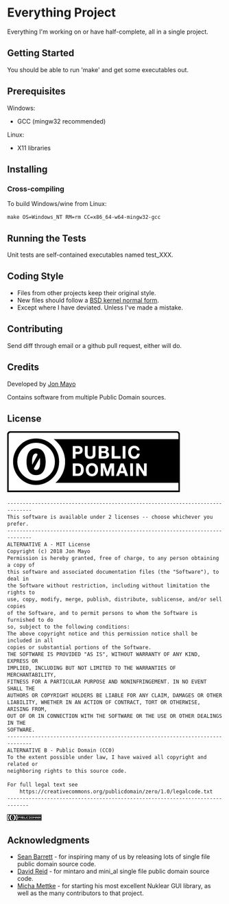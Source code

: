 # Everything Project

Everything I'm working on or have half-complete, all in a single project.

## Getting Started

You should be able to run 'make' and get some executables out.

## Prerequisites

Windows:

* GCC (mingw32 recommended)

Linux:

* X11 libraries

## Installing

### Cross-compiling

To build Windows/wine from Linux:
```
make OS=Windows_NT RM=rm CC=x86_64-w64-mingw32-gcc
```

## Running the Tests

Unit tests are self-contained executables named test\_XXX.

## Coding Style

* Files from other projects keep their original style.
* New files should follow a [BSD kernel normal form](https://www.freebsd.org/cgi/man.cgi?query=style&sektion=9).
* Except where I have deviated. Unless I've made a mistake.

## Contributing

Send diff through email or a github pull request, either will do.

## Credits

Developed by [Jon Mayo](http://orangetide.com/code/)

Contains software from multiple Public Domain sources.

## License

![CC0 Public Domain](cc-zero.png)
```
------------------------------------------------------------------------------
This software is available under 2 licenses -- choose whichever you prefer.
------------------------------------------------------------------------------
ALTERNATIVE A - MIT License
Copyright (c) 2018 Jon Mayo
Permission is hereby granted, free of charge, to any person obtaining a copy of
this software and associated documentation files (the "Software"), to deal in
the Software without restriction, including without limitation the rights to
use, copy, modify, merge, publish, distribute, sublicense, and/or sell copies
of the Software, and to permit persons to whom the Software is furnished to do
so, subject to the following conditions:
The above copyright notice and this permission notice shall be included in all
copies or substantial portions of the Software.
THE SOFTWARE IS PROVIDED "AS IS", WITHOUT WARRANTY OF ANY KIND, EXPRESS OR
IMPLIED, INCLUDING BUT NOT LIMITED TO THE WARRANTIES OF MERCHANTABILITY,
FITNESS FOR A PARTICULAR PURPOSE AND NONINFRINGEMENT. IN NO EVENT SHALL THE
AUTHORS OR COPYRIGHT HOLDERS BE LIABLE FOR ANY CLAIM, DAMAGES OR OTHER
LIABILITY, WHETHER IN AN ACTION OF CONTRACT, TORT OR OTHERWISE, ARISING FROM,
OUT OF OR IN CONNECTION WITH THE SOFTWARE OR THE USE OR OTHER DEALINGS IN THE
SOFTWARE.
------------------------------------------------------------------------------
ALTERNATIVE B - Public Domain (CC0)
To the extent possible under law, I have waived all copyright and related or
neighboring rights to this source code.

For full legal text see
	https://creativecommons.org/publicdomain/zero/1.0/legalcode.txt
-----------------------------------------------------------------------------
```
![CC0 Public Domain](cc0.png)

## Acknowledgments

* [Sean Barrett](https://nothings.org/) - for inspiring many of us by releasing lots of single file public domain source code.
* [David Reid](https://github.com/dr-soft) - for mintaro and mini\_al single file public domain source code.
* [Micha Mettke](https://github.com/vurtun) - for starting his most excellent Nuklear GUI library, as well as the many contributors to that project.
